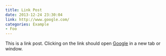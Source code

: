 ```yaml
---
title: Link Post
date: 2013-12-24 23:30:04
link: http://www.google.com/
categories: Example
- Foo
---
```


This is a link post. Clicking on the link should open [Google](http://www.google.com/) in a new tab or window.
